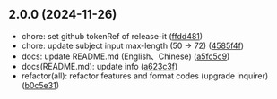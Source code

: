 

## 2.0.0 (2024-11-26)

* chore: set github tokenRef of release-it ([ffdd481](https://github.com/linpengteng/cz-message-helper/commit/ffdd481))
* chore: update subject input max-length (50 -> 72) ([4585f4f](https://github.com/linpengteng/cz-message-helper/commit/4585f4f))
* docs: update README.md (English、Chinese) ([a5fc5c9](https://github.com/linpengteng/cz-message-helper/commit/a5fc5c9))
* docs(README.md): update info ([a623c3f](https://github.com/linpengteng/cz-message-helper/commit/a623c3f))
* refactor(all): refactor features and format codes (upgrade inquirer) ([b0c5e31](https://github.com/linpengteng/cz-message-helper/commit/b0c5e31))

